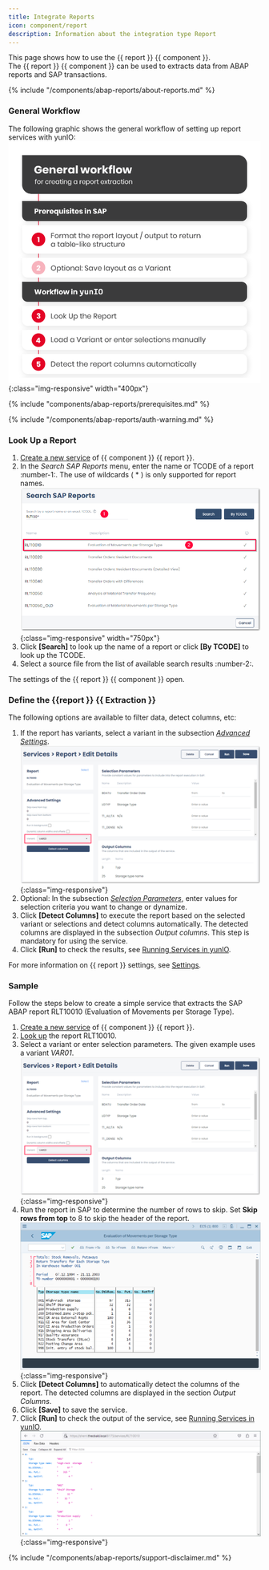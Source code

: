 ```yaml
---
title: Integrate Reports
icon: component/report
description: Information about the integration type Report
---
```


This page shows how to use the {{ report }} {{ component }}.<br>
The {{ report }} {{ component }} can be used to extracts data from ABAP reports and SAP transactions.

{% include "/components/abap-reports/about-reports.md" %}

### General Workflow
The following graphic shows the general workflow of setting up report services with yunIO:<br>
![Report-Workflow](../../assets/images/yunio/documentation/report-general-workflow-yunIO.png){:class="img-responsive" width="400px"}

{% include "components/abap-reports/prerequisites.md" %}

{% include "/components/abap-reports/auth-warning.md" %}

### Look Up a Report

1. [Create a new service](../../getting-started.md/#create-a-service) of {{ component }} {{ report }}. 
2. In the *Search SAP Reports* menu, enter the name or TCODE of a report :number-1:. The use of wildcards ( * ) is only supported for report names.<br>
![SAP-Table-or-Views](../../assets/images/yunio/documentation/report-lookup.png){:class="img-responsive" width="750px"}
3. Click **[Search]** to look up the name of a report or click **[By TCODE]** to look up the TCODE.
4. Select a source file from the list of available search results :number-2:. 

The settings of the {{ report }} {{ component }} open.

### Define the {{report }} {{ Extraction }}

The following options are available to filter data, detect columns, etc:

1. If the report has variants, select a variant in the subsection [*Advanced Settings*](settings.md/#variant).<br>
![report-rlt10010](../../assets/images/yunio/documentation/report-rlt10010.png){:class="img-responsive"}
2. Optional: In the subsection [*Selection Parameters*](settings.md/#selection-parameters), enter values for selection criteria you want to change or dynamize.
3. Click **[Detect Columns]** to execute the report based on the selected variant or selections and detect columns automatically. 
The detected columns are displayed in the subsection *Output columns*. This step is mandatory for using the service.
4. Click **[Run]** to check the results, see [Running Services in yunIO](../run-services.md/#run-services-in-yunio).

For more information on {{ report }} settings, see [Settings](settings.md).

### Sample

Follow the steps below to create a simple service that extracts the SAP ABAP report RLT10010 (Evaluation of Movements per Storage Type).

1. [Create a new service](../../getting-started.md/#connect-to-sap) of {{ component }} {{ report }}.
2. [Look up](#look-up-a-report) the report RLT10010.
3. Select a variant or enter selection parameters. The given example uses a variant *VAR01*.<br>
![report-rlt10010](../../assets/images/yunio/documentation/report-rlt10010.png){:class="img-responsive"}
4. Run the report in SAP to determine the number of rows to skip. Set **Skip rows from top** to 8 to skip the header of the report.
![SAP-Table-or-Views](../../assets/images/yunio/documentation/report-sap3.png){:class="img-responsive"}
5. Click **[Detect Columns]** to automatically detect the columns of the report. The detected columns are displayed in the section *Output Columns*.
6. Click **[Save]** to save the service.
7. Click **[Run]** to check the output of the service, see [Running Services in yunIO](../run-services.md/#run-services-in-yunio).<br>
![report-response.png](../../assets/images/yunio/documentation/report-response.png){:class="img-responsive"}


{% include "/components/abap-reports/support-disclaimer.md" %}

